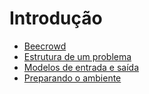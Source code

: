 # Introdução

* [Beecrowd](./beecrowd/README.md)
* [Estrutura de um problema](./estrutura-de-um-problema/README.md)
* [Modelos de entrada e saída](./modelos-de-entrada-e-saida/README.md)
* [Preparando o ambiente](./preparando-o-ambiente/README.md)